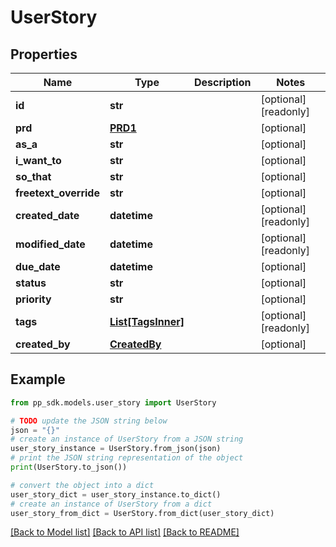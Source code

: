 # UserStory


## Properties

Name | Type | Description | Notes
------------ | ------------- | ------------- | -------------
**id** | **str** |  | [optional] [readonly] 
**prd** | [**PRD1**](PRD1.md) |  | [optional] 
**as_a** | **str** |  | [optional] 
**i_want_to** | **str** |  | [optional] 
**so_that** | **str** |  | [optional] 
**freetext_override** | **str** |  | [optional] 
**created_date** | **datetime** |  | [optional] [readonly] 
**modified_date** | **datetime** |  | [optional] [readonly] 
**due_date** | **datetime** |  | [optional] 
**status** | **str** |  | [optional] 
**priority** | **str** |  | [optional] 
**tags** | [**List[TagsInner]**](TagsInner.md) |  | [optional] [readonly] 
**created_by** | [**CreatedBy**](CreatedBy.md) |  | [optional] 

## Example

```python
from pp_sdk.models.user_story import UserStory

# TODO update the JSON string below
json = "{}"
# create an instance of UserStory from a JSON string
user_story_instance = UserStory.from_json(json)
# print the JSON string representation of the object
print(UserStory.to_json())

# convert the object into a dict
user_story_dict = user_story_instance.to_dict()
# create an instance of UserStory from a dict
user_story_from_dict = UserStory.from_dict(user_story_dict)
```
[[Back to Model list]](../README.md#documentation-for-models) [[Back to API list]](../README.md#documentation-for-api-endpoints) [[Back to README]](../README.md)


